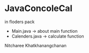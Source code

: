 # JavaConcoleCal
in floders pack
- Main.java -> about main function
- Calenders.java -> calculate function 

Nitcharee Khatkhanangchanan